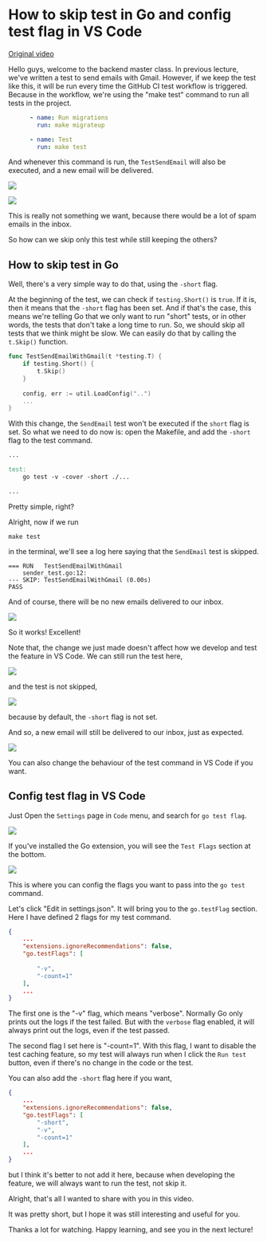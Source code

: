# How to skip test in Go and config test flag in VS Code

[Original video](https://www.youtube.com/watch?v=0UwZGM9iqTE)

Hello guys, welcome to the backend master class. In previous lecture, we've
written a test to send emails with Gmail. However, if we keep the test
like this, it will be run every time the GitHub CI test workflow is
triggered. Because in the workflow, we're using the "make test" command
to run all tests in the project.

```yaml
      - name: Run migrations
        run: make migrateup

      - name: Test
        run: make test
```

And whenever this command is run, the `TestSendEmail` will also be executed,
and a new email will be delivered.

![](../images/part60/1.png)

![](../images/part60/2.png)

This is really not something we want, because there would be a lot of spam
emails in the inbox.

So how can we skip only this test while still keeping the others?

## How to skip test in Go

Well, there's a very simple way to do that, using the `-short` flag.

At the beginning of the test, we can check if `testing.Short()` is `true`.
If it is, then it means that the `-short` flag has been set. And if that's
the case, this means we're telling Go that we only want to run "short" 
tests, or in other words, the tests that don't take a long time to run.
So, we should skip all tests that we think might be slow. We can easily
do that by calling the `t.Skip()` function.

```go
func TestSendEmailWithGmail(t *testing.T) {
    if testing.Short() {
        t.Skip()
    }
    
    config, err := util.LoadConfig("..")
    ...
}
```

With this change, the `SendEmail` test won't be executed if the `short`
flag is set. So what we need to do now is: open the Makefile, and add
the `-short` flag to the test command.

```makefile
...

test:
	go test -v -cover -short ./...

...
```

Pretty simple, right?

Alright, now if we run

```shell
make test
```

in the terminal, we'll see a log here saying that the `SendEmail` test
is skipped.

```shell
=== RUN   TestSendEmailWithGmail
    sender_test.go:12: 
--- SKIP: TestSendEmailWithGmail (0.00s)
PASS
```

And of course, there will be no new emails delivered to our inbox.

![](../images/part60/3.png)

So it works! Excellent!

Note that, the change we just made doesn't affect how we develop and test
the feature in VS Code. We can still run the test here,

![](../images/part60/4.png)

and the test is not skipped,

![](../images/part60/5.png)

because by default, the `-short` flag is not set.

And so, a new email will still be delivered to our inbox, just as expected.

![](../images/part60/6.png)

You can also change the behaviour of the test command in VS Code if you
want.

## Config test flag in VS Code

Just Open the `Settings` page in `Code` menu, and search for `go test
flag`.

![](../images/part60/7.png)

If you've installed the Go extension, you will see the `Test Flags` section
at the bottom.

![](../images/part60/8.png)

This is where you can config the flags you want to pass into the `go test`
command.

Let's click "Edit in settings.json". It will bring you to the `go.testFlag`
section. Here I have defined 2 flags for my test command.

```json
{
    ...
    "extensions.ignoreRecommendations": false,
    "go.testFlags": [
        
        "-v",
        "-count=1"
    ],
    ...
}
```

The first one is the "-v" flag, which means "verbose". Normally Go only
prints out the logs if the test failed. But with the `verbose` flag 
enabled, it will always print out the logs, even if the test passed.

The second flag I set here is "-count=1". With this flag, I want to 
disable the test caching feature, so my test will always run when I
click the `Run test` button, even if there's no change in the code
or the test.

You can also add the `-short` flag here if you want,

```json
{
    ...
    "extensions.ignoreRecommendations": false,
    "go.testFlags": [
        "-short",
        "-v",
        "-count=1"
    ],
    ...
}
```

but I think it's better to not add it here, because when developing the
feature, we will always want to run the test, not skip it.

Alright, that's all I wanted to share with you in this video.

It was pretty short, but I hope it was still interesting and useful for
you.

Thanks a lot for watching. Happy learning, and see you in the next 
lecture!